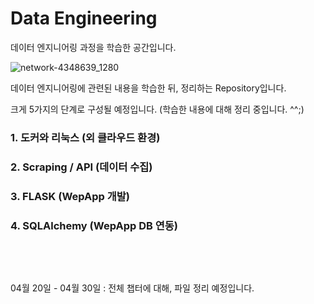 # Data Engineering

데이터 엔지니어링 과정을 학습한 공간입니다.

![network-4348639_1280](https://user-images.githubusercontent.com/79372217/115179517-733e2a00-a10e-11eb-95c6-646aa9fb93da.png)

데이터 엔지니어링에 관련된 내용을 학습한 뒤, 정리하는 Repository입니다.

크게 5가지의 단계로 구성될 예정입니다. (학습한 내용에 대해 정리 중입니다. ^^;)


### 1. 도커와 리눅스 (외 클라우드 환경)
### 2. Scraping / API (데이터 수집)
### 3. FLASK (WepApp 개발)
### 4. SQLAlchemy (WepApp DB 연동)


&nbsp;

&nbsp;

04월 20일 - 04월 30일 : 전체 챕터에 대해, 파일 정리 예정입니다.
